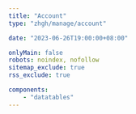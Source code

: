 ```yaml
---
title: "Account"
type: "zhgh/manage/account"

date: "2023-06-26T19:00:00+08:00"

onlyMain: false
robots: noindex, nofollow
sitemap_exclude: true
rss_exclude: true

components:
    - "datatables"
---
```

